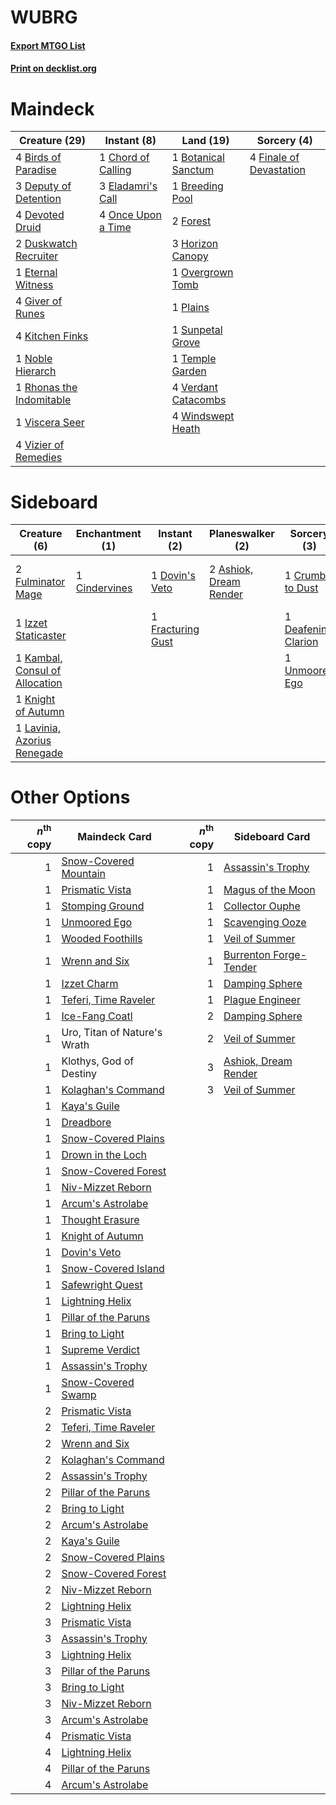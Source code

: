 # WUBRG

#### [Export MTGO List](../collection/WUBRG/WUBRG.txt)
#### [Print on decklist.org](http://decklist.org/?deckmain=4%09Birds%20of%20Paradise%0A1%09Botanical%20Sanctum%0A1%09Breeding%20Pool%0A1%09Chord%20of%20Calling%0A3%09Deputy%20of%20Detention%0A4%09Devoted%20Druid%0A2%09Duskwatch%20Recruiter%0A3%09Eladamri's%20Call%0A1%09Eternal%20Witness%0A4%09Finale%20of%20Devastation%0A2%09Forest%0A4%09Giver%20of%20Runes%0A3%09Horizon%20Canopy%0A4%09Kitchen%20Finks%0A1%09Noble%20Hierarch%0A4%09Once%20Upon%20a%20Time%0A1%09Overgrown%20Tomb%0A1%09Plains%0A1%09Rhonas%20the%20Indomitable%0A1%09Sunpetal%20Grove%0A1%09Temple%20Garden%0A4%09Verdant%20Catacombs%0A1%09Viscera%20Seer%0A4%09Vizier%20of%20Remedies%0A4%09Windswept%20Heath&deckside=2%09Ashiok,%20Dream%20Render%0A1%09Cindervines%0A1%09Crumble%20to%20Dust%0A1%09Deafening%20Clarion%0A1%09Dovin's%20Veto%0A1%09Fracturing%20Gust%0A2%09Fulminator%20Mage%0A1%09Izzet%20Staticaster%0A1%09Kambal,%20Consul%20of%20Allocation%0A1%09Knight%20of%20Autumn%0A1%09Kunoros,%20Hound%20of%20Athreos%0A1%09Lavinia,%20Azorius%20Renegade%0A1%09Unmoored%20Ego)
# Maindeck

|                                           Creature (29)                                           |                                         Instant (8)                                         |                                          Land (19)                                           |                                           Sorcery (4)                                            |
|---------------------------------------------------------------------------------------------------|---------------------------------------------------------------------------------------------|----------------------------------------------------------------------------------------------|--------------------------------------------------------------------------------------------------|
|4 [Birds of Paradise](http://gatherer.wizards.com/Pages/Card/Details.aspx?multiverseid=129906)     |1 [Chord of Calling](http://gatherer.wizards.com/Pages/Card/Details.aspx?multiverseid=383209)|1 [Botanical Sanctum](http://gatherer.wizards.com/Pages/Card/Details.aspx?multiverseid=417817)|4 [Finale of Devastation](http://gatherer.wizards.com/Pages/Card/Details.aspx?multiverseid=461087)|
|3 [Deputy of Detention](http://gatherer.wizards.com/Pages/Card/Details.aspx?multiverseid=457309)   |3 [Eladamri's Call](http://gatherer.wizards.com/Pages/Card/Details.aspx?multiverseid=442192) |1 [Breeding Pool](http://gatherer.wizards.com/Pages/Card/Details.aspx?multiverseid=97088)     |                                                                                                  |
|4 [Devoted Druid](http://gatherer.wizards.com/Pages/Card/Details.aspx?multiverseid=135500)         |4 [Once Upon a Time](http://gatherer.wizards.com/Pages/Card/Details.aspx?multiverseid=473131)|2 [Forest](http://gatherer.wizards.com/Pages/Card/Details.aspx?multiverseid=439860)           |                                                                                                  |
|2 [Duskwatch Recruiter](http://gatherer.wizards.com/Pages/Card/Details.aspx?multiverseid=409961)   |                                                                                             |3 [Horizon Canopy](http://gatherer.wizards.com/Pages/Card/Details.aspx?multiverseid=409571)   |                                                                                                  |
|1 [Eternal Witness](http://gatherer.wizards.com/Pages/Card/Details.aspx?multiverseid=51628)        |                                                                                             |1 [Overgrown Tomb](http://gatherer.wizards.com/Pages/Card/Details.aspx?multiverseid=405103)   |                                                                                                  |
|4 [Giver of Runes](http://gatherer.wizards.com/Pages/Card/Details.aspx?multiverseid=463962)        |                                                                                             |1 [Plains](http://gatherer.wizards.com/Pages/Card/Details.aspx?multiverseid=439856)           |                                                                                                  |
|4 [Kitchen Finks](http://gatherer.wizards.com/Pages/Card/Details.aspx?multiverseid=370458)         |                                                                                             |1 [Sunpetal Grove](http://gatherer.wizards.com/Pages/Card/Details.aspx?multiverseid=420946)   |                                                                                                  |
|1 [Noble Hierarch](http://gatherer.wizards.com/Pages/Card/Details.aspx?multiverseid=179434)        |                                                                                             |1 [Temple Garden](http://gatherer.wizards.com/Pages/Card/Details.aspx?multiverseid=405112)    |                                                                                                  |
|1 [Rhonas the Indomitable](http://gatherer.wizards.com/Pages/Card/Details.aspx?multiverseid=426884)|                                                                                             |4 [Verdant Catacombs](http://gatherer.wizards.com/Pages/Card/Details.aspx?multiverseid=405113)|                                                                                                  |
|1 [Viscera Seer](http://gatherer.wizards.com/Pages/Card/Details.aspx?multiverseid=376569)          |                                                                                             |4 [Windswept Heath](http://gatherer.wizards.com/Pages/Card/Details.aspx?multiverseid=405115)  |                                                                                                  |
|4 [Vizier of Remedies](http://gatherer.wizards.com/Pages/Card/Details.aspx?multiverseid=426740)    |                                                                                             |                                                                                              |                                                                                                  |


# Sideboard

|                                              Creature (6)                                               |                                    Enchantment (1)                                     |                                        Instant (2)                                         |                                        Planeswalker (2)                                         |                                         Sorcery (3)                                          |        Unknown (1)        |
|---------------------------------------------------------------------------------------------------------|----------------------------------------------------------------------------------------|--------------------------------------------------------------------------------------------|-------------------------------------------------------------------------------------------------|----------------------------------------------------------------------------------------------|---------------------------|
|2 [Fulminator Mage](http://gatherer.wizards.com/Pages/Card/Details.aspx?multiverseid=397686)             |1 [Cindervines](http://gatherer.wizards.com/Pages/Card/Details.aspx?multiverseid=457305)|1 [Dovin's Veto](http://gatherer.wizards.com/Pages/Card/Details.aspx?multiverseid=461120)   |2 [Ashiok, Dream Render](http://gatherer.wizards.com/Pages/Card/Details.aspx?multiverseid=461155)|1 [Crumble to Dust](http://gatherer.wizards.com/Pages/Card/Details.aspx?multiverseid=401850)  |1 Kunoros, Hound of Athreos|
|1 [Izzet Staticaster](http://gatherer.wizards.com/Pages/Card/Details.aspx?multiverseid=253638)           |                                                                                        |1 [Fracturing Gust](http://gatherer.wizards.com/Pages/Card/Details.aspx?multiverseid=146759)|                                                                                                 |1 [Deafening Clarion](http://gatherer.wizards.com/Pages/Card/Details.aspx?multiverseid=452915)|                           |
|1 [Kambal, Consul of Allocation](http://gatherer.wizards.com/Pages/Card/Details.aspx?multiverseid=417756)|                                                                                        |                                                                                            |                                                                                                 |1 [Unmoored Ego](http://gatherer.wizards.com/Pages/Card/Details.aspx?multiverseid=452962)     |                           |
|1 [Knight of Autumn](http://gatherer.wizards.com/Pages/Card/Details.aspx?multiverseid=452933)            |                                                                                        |                                                                                            |                                                                                                 |                                                                                              |                           |
|1 [Lavinia, Azorius Renegade](http://gatherer.wizards.com/Pages/Card/Details.aspx?multiverseid=457333)   |                                                                                        |                                                                                            |                                                                                                 |                                                                                              |                           |


# Other Options

|*n*<sup>th</sup> copy|                                         Maindeck Card                                          |*n*<sup>th</sup> copy|                                         Sideboard Card                                          |
|--------------------:|------------------------------------------------------------------------------------------------|--------------------:|-------------------------------------------------------------------------------------------------|
|                    1|[Snow-Covered Mountain](http://gatherer.wizards.com/Pages/Card/Details.aspx?multiverseid=121233)|                    1|[Assassin's Trophy](http://gatherer.wizards.com/Pages/Card/Details.aspx?multiverseid=452902)     |
|                    1|[Prismatic Vista](http://gatherer.wizards.com/Pages/Card/Details.aspx?multiverseid=464193)      |                    1|[Magus of the Moon](http://gatherer.wizards.com/Pages/Card/Details.aspx?multiverseid=136152)     |
|                    1|[Stomping Ground](http://gatherer.wizards.com/Pages/Card/Details.aspx?multiverseid=405110)      |                    1|[Collector Ouphe](http://gatherer.wizards.com/Pages/Card/Details.aspx?multiverseid=464107)       |
|                    1|[Unmoored Ego](http://gatherer.wizards.com/Pages/Card/Details.aspx?multiverseid=452962)         |                    1|[Scavenging Ooze](http://gatherer.wizards.com/Pages/Card/Details.aspx?multiverseid=420783)       |
|                    1|[Wooded Foothills](http://gatherer.wizards.com/Pages/Card/Details.aspx?multiverseid=405116)     |                    1|[Veil of Summer](http://gatherer.wizards.com/Pages/Card/Details.aspx?multiverseid=466952)        |
|                    1|[Wrenn and Six](http://gatherer.wizards.com/Pages/Card/Details.aspx?multiverseid=464166)        |                    1|[Burrenton Forge-Tender](http://gatherer.wizards.com/Pages/Card/Details.aspx?multiverseid=438580)|
|                    1|[Izzet Charm](http://gatherer.wizards.com/Pages/Card/Details.aspx?multiverseid=338413)          |                    1|[Damping Sphere](http://gatherer.wizards.com/Pages/Card/Details.aspx?multiverseid=443101)        |
|                    1|[Teferi, Time Raveler](http://gatherer.wizards.com/Pages/Card/Details.aspx?multiverseid=461148) |                    1|[Plague Engineer](http://gatherer.wizards.com/Pages/Card/Details.aspx?multiverseid=464049)       |
|                    1|[Ice-Fang Coatl](http://gatherer.wizards.com/Pages/Card/Details.aspx?multiverseid=464152)       |                    2|[Damping Sphere](http://gatherer.wizards.com/Pages/Card/Details.aspx?multiverseid=443101)        |
|                    1|Uro, Titan of Nature's Wrath                                                                    |                    2|[Veil of Summer](http://gatherer.wizards.com/Pages/Card/Details.aspx?multiverseid=466952)        |
|                    1|Klothys, God of Destiny                                                                         |                    3|[Ashiok, Dream Render](http://gatherer.wizards.com/Pages/Card/Details.aspx?multiverseid=461155)  |
|                    1|[Kolaghan's Command](http://gatherer.wizards.com/Pages/Card/Details.aspx?multiverseid=394613)   |                    3|[Veil of Summer](http://gatherer.wizards.com/Pages/Card/Details.aspx?multiverseid=466952)        |
|                    1|[Kaya's Guile](http://gatherer.wizards.com/Pages/Card/Details.aspx?multiverseid=464154)         |                     |                                                                                                 |
|                    1|[Dreadbore](http://gatherer.wizards.com/Pages/Card/Details.aspx?multiverseid=430622)            |                     |                                                                                                 |
|                    1|[Snow-Covered Plains](http://gatherer.wizards.com/Pages/Card/Details.aspx?multiverseid=121267)  |                     |                                                                                                 |
|                    1|[Drown in the Loch](http://gatherer.wizards.com/Pages/Card/Details.aspx?multiverseid=473150)    |                     |                                                                                                 |
|                    1|[Snow-Covered Forest](http://gatherer.wizards.com/Pages/Card/Details.aspx?multiverseid=121192)  |                     |                                                                                                 |
|                    1|[Niv-Mizzet Reborn](http://gatherer.wizards.com/Pages/Card/Details.aspx?multiverseid=461135)    |                     |                                                                                                 |
|                    1|[Arcum's Astrolabe](http://gatherer.wizards.com/Pages/Card/Details.aspx?multiverseid=464169)    |                     |                                                                                                 |
|                    1|[Thought Erasure](http://gatherer.wizards.com/Pages/Card/Details.aspx?multiverseid=452956)      |                     |                                                                                                 |
|                    1|[Knight of Autumn](http://gatherer.wizards.com/Pages/Card/Details.aspx?multiverseid=452933)     |                     |                                                                                                 |
|                    1|[Dovin's Veto](http://gatherer.wizards.com/Pages/Card/Details.aspx?multiverseid=461120)         |                     |                                                                                                 |
|                    1|[Snow-Covered Island](http://gatherer.wizards.com/Pages/Card/Details.aspx?multiverseid=121130)  |                     |                                                                                                 |
|                    1|[Safewright Quest](http://gatherer.wizards.com/Pages/Card/Details.aspx?multiverseid=142038)     |                     |                                                                                                 |
|                    1|[Lightning Helix](http://gatherer.wizards.com/Pages/Card/Details.aspx?multiverseid=249386)      |                     |                                                                                                 |
|                    1|[Pillar of the Paruns](http://gatherer.wizards.com/Pages/Card/Details.aspx?multiverseid=107279) |                     |                                                                                                 |
|                    1|[Bring to Light](http://gatherer.wizards.com/Pages/Card/Details.aspx?multiverseid=401831)       |                     |                                                                                                 |
|                    1|[Supreme Verdict](http://gatherer.wizards.com/Pages/Card/Details.aspx?multiverseid=438776)      |                     |                                                                                                 |
|                    1|[Assassin's Trophy](http://gatherer.wizards.com/Pages/Card/Details.aspx?multiverseid=452902)    |                     |                                                                                                 |
|                    1|[Snow-Covered Swamp](http://gatherer.wizards.com/Pages/Card/Details.aspx?multiverseid=121256)   |                     |                                                                                                 |
|                    2|[Prismatic Vista](http://gatherer.wizards.com/Pages/Card/Details.aspx?multiverseid=464193)      |                     |                                                                                                 |
|                    2|[Teferi, Time Raveler](http://gatherer.wizards.com/Pages/Card/Details.aspx?multiverseid=461148) |                     |                                                                                                 |
|                    2|[Wrenn and Six](http://gatherer.wizards.com/Pages/Card/Details.aspx?multiverseid=464166)        |                     |                                                                                                 |
|                    2|[Kolaghan's Command](http://gatherer.wizards.com/Pages/Card/Details.aspx?multiverseid=394613)   |                     |                                                                                                 |
|                    2|[Assassin's Trophy](http://gatherer.wizards.com/Pages/Card/Details.aspx?multiverseid=452902)    |                     |                                                                                                 |
|                    2|[Pillar of the Paruns](http://gatherer.wizards.com/Pages/Card/Details.aspx?multiverseid=107279) |                     |                                                                                                 |
|                    2|[Bring to Light](http://gatherer.wizards.com/Pages/Card/Details.aspx?multiverseid=401831)       |                     |                                                                                                 |
|                    2|[Arcum's Astrolabe](http://gatherer.wizards.com/Pages/Card/Details.aspx?multiverseid=464169)    |                     |                                                                                                 |
|                    2|[Kaya's Guile](http://gatherer.wizards.com/Pages/Card/Details.aspx?multiverseid=464154)         |                     |                                                                                                 |
|                    2|[Snow-Covered Plains](http://gatherer.wizards.com/Pages/Card/Details.aspx?multiverseid=121267)  |                     |                                                                                                 |
|                    2|[Snow-Covered Forest](http://gatherer.wizards.com/Pages/Card/Details.aspx?multiverseid=121192)  |                     |                                                                                                 |
|                    2|[Niv-Mizzet Reborn](http://gatherer.wizards.com/Pages/Card/Details.aspx?multiverseid=461135)    |                     |                                                                                                 |
|                    2|[Lightning Helix](http://gatherer.wizards.com/Pages/Card/Details.aspx?multiverseid=249386)      |                     |                                                                                                 |
|                    3|[Prismatic Vista](http://gatherer.wizards.com/Pages/Card/Details.aspx?multiverseid=464193)      |                     |                                                                                                 |
|                    3|[Assassin's Trophy](http://gatherer.wizards.com/Pages/Card/Details.aspx?multiverseid=452902)    |                     |                                                                                                 |
|                    3|[Lightning Helix](http://gatherer.wizards.com/Pages/Card/Details.aspx?multiverseid=249386)      |                     |                                                                                                 |
|                    3|[Pillar of the Paruns](http://gatherer.wizards.com/Pages/Card/Details.aspx?multiverseid=107279) |                     |                                                                                                 |
|                    3|[Bring to Light](http://gatherer.wizards.com/Pages/Card/Details.aspx?multiverseid=401831)       |                     |                                                                                                 |
|                    3|[Niv-Mizzet Reborn](http://gatherer.wizards.com/Pages/Card/Details.aspx?multiverseid=461135)    |                     |                                                                                                 |
|                    3|[Arcum's Astrolabe](http://gatherer.wizards.com/Pages/Card/Details.aspx?multiverseid=464169)    |                     |                                                                                                 |
|                    4|[Prismatic Vista](http://gatherer.wizards.com/Pages/Card/Details.aspx?multiverseid=464193)      |                     |                                                                                                 |
|                    4|[Lightning Helix](http://gatherer.wizards.com/Pages/Card/Details.aspx?multiverseid=249386)      |                     |                                                                                                 |
|                    4|[Pillar of the Paruns](http://gatherer.wizards.com/Pages/Card/Details.aspx?multiverseid=107279) |                     |                                                                                                 |
|                    4|[Arcum's Astrolabe](http://gatherer.wizards.com/Pages/Card/Details.aspx?multiverseid=464169)    |                     |                                                                                                 |

